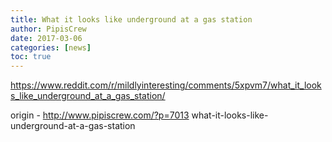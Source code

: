 ```yaml
---
title: What it looks like underground at a gas station
author: PipisCrew
date: 2017-03-06
categories: [news]
toc: true
---
```


https://www.reddit.com/r/mildlyinteresting/comments/5xpvm7/what_it_looks_like_underground_at_a_gas_station/

origin - http://www.pipiscrew.com/?p=7013 what-it-looks-like-underground-at-a-gas-station